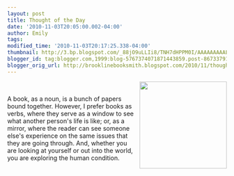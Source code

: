 ```yaml
---
layout: post
title: Thought of the Day
date: '2010-11-03T20:05:00.002-04:00'
author: Emily
tags: 
modified_time: '2010-11-03T20:17:25.338-04:00'
thumbnail: http://3.bp.blogspot.com/_88jO9uLLIi8/TNH7dHPPM0I/AAAAAAAAAL0/3hPp2frNWRo/s72-c/Dr-Seuss-Cat-Hat-HSL_i_H76944.jpg
blogger_id: tag:blogger.com,1999:blog-5767374071871443859.post-8673379193140870038
blogger_orig_url: http://brooklinebooksmith.blogspot.com/2010/11/thought-of-day.html
---
```


<a href="http://3.bp.blogspot.com/_88jO9uLLIi8/TNH7dHPPM0I/AAAAAAAAAL0/3hPp2frNWRo/s1600/Dr-Seuss-Cat-Hat-HSL_i_H76944.jpg"><img style="MARGIN: 0px 0px 10px 10px; WIDTH: 200px; FLOAT: right; HEIGHT: 200px; CURSOR: hand" id="BLOGGER_PHOTO_ID_5535481894592787266" border="0" alt="" src="http://3.bp.blogspot.com/_88jO9uLLIi8/TNH7dHPPM0I/AAAAAAAAAL0/3hPp2frNWRo/s200/Dr-Seuss-Cat-Hat-HSL_i_H76944.jpg" /></a><br /><div>A book, as a noun, is a bunch of papers bound together. However, I prefer books as verbs, where they serve as a window to see what another person's life is like; or, as a mirror, where the reader can see someone else's experience on the same issues that they are going through. And, whether you are looking at yourself or out into the world, you are exploring the human condition.</div>